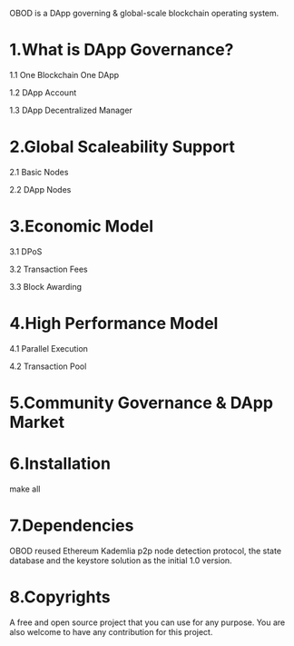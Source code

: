 OBOD is a DApp governing & global-scale blockchain operating system.

1.What is DApp Governance?
===
1.1 One Blockchain One DApp

1.2 DApp Account

1.3 DApp Decentralized Manager


2.Global Scaleability Support
===

2.1 Basic Nodes

2.2 DApp Nodes


3.Economic Model
===

3.1 DPoS

3.2 Transaction Fees

3.3 Block Awarding

4.High Performance Model
===
4.1 Parallel Execution

4.2 Transaction Pool

5.Community Governance & DApp Market
===


6.Installation
===
make all

7.Dependencies
===
 OBOD reused Ethereum Kademlia p2p node detection protocol, the state database and the keystore solution as the initial 1.0 version. 


8.Copyrights
===
A free and open source project that you can use for any purpose. You are also welcome to have any contribution for this project.

 

